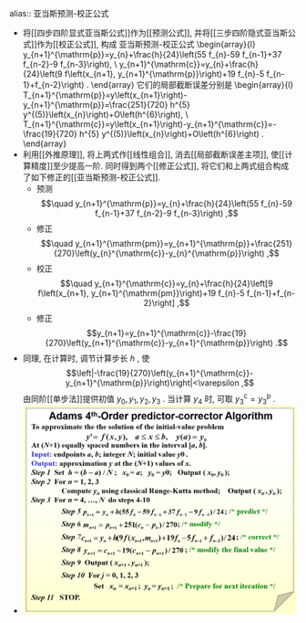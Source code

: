 alias:: 亚当斯预测-校正公式

- 将[[四步四阶显式亚当斯公式]]作为[[预测公式]], 并将[[三步四阶隐式亚当斯公式]]作为[[校正公式]], 构成 亚当斯预测-校正公式
  \begin{array}{l}
  y_{n+1}^{\mathrm{p}}=y_{n}+\frac{h}{24}\left(55 f_{n}-59 f_{n-1}+37 f_{n-2}-9 f_{n-3}\right), \\
  y_{n+1}^{\mathrm{c}}=y_{n}+\frac{h}{24}\left(9 f\left(x_{n+1}, y_{n+1}^{\mathrm{p}}\right)+19 f_{n}-5 f_{n-1}+f_{n-2}\right) .
  \end{array}
  它们的局部截断误差分别是
  \begin{array}{l}
  T_{n+1}^{\mathrm{p}}=y\left(x_{n+1}\right)-y_{n+1}^{\mathrm{p}}=\frac{251}{720} h^{5} y^{(5)}\left(x_{n}\right)+O\left(h^{6}\right), \\
  T_{n+1}^{\mathrm{c}}=y\left(x_{n+1}\right)-y_{n+1}^{\mathrm{c}}=-\frac{19}{720} h^{5} y^{(5)}\left(x_{n}\right)+O\left(h^{6}\right) .
  \end{array}
- 利用[[外推原理]], 将上两式作[[线性组合]], 消去[[局部截断误差主项]], 使[[计算精度]]至少提高一阶. 同时得到两个[[修正公式]], 将它们和上两式组合构成了如下修正的[[亚当斯预测-校正公式]].
	- 预测  
	  $$\quad y_{n+1}^{\mathrm{p}}=y_{n}+\frac{h}{24}\left(55 f_{n}-59 f_{n-1}+37 f_{n-2}-9 f_{n-3}\right) ,$$
	- 修正  
	  $$\quad y_{n+1}^{\mathrm{pm}}=y_{n+1}^{\mathrm{p}}+\frac{251}{270}\left(y_{n}^{\mathrm{c}}-y_{n}^{\mathrm{p}}\right) ,$$
	- 校正  
	  $$\quad y_{n+1}^{\mathrm{c}}=y_{n}+\frac{h}{24}\left[9 f\left(x_{n+1}, y_{n+1}^{\mathrm{pm}}\right)+19 f_{n}-5 f_{n-1}+f_{n-2}\right] ,$$
	- 修正  
	  $$y_{n+1}=y_{n+1}^{\mathrm{c}}-\frac{19}{270}\left(y_{n+1}^{\mathrm{c}}-y_{n+1}^{\mathrm{p}}\right) .$$
- 同理, 在计算时, 调节计算步长  $h$ , 使  
  $$\left|-\frac{19}{270}\left(y_{n+1}^{\mathrm{c}}-y_{n+1}^{\mathrm{p}}\right)\right|<\varepsilon ,$$ 
  由同阶[[单步法]]提供初值  $y_{0}, y_{1}, y_{2}, y_{3}$ . 当计算  $y_{4}$ 时, 可取 $y_{3}^{\mathrm{c}}=y_{3}^{\mathrm{p}}$ .
- ![image.png](../assets/image_1706385633389_0.png)